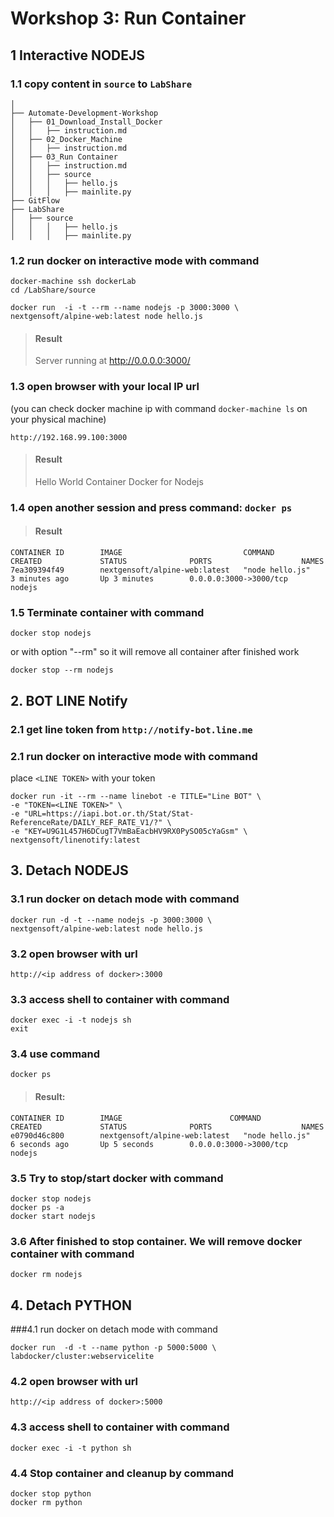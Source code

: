 # Workshop 3: Run Container


## 1 Interactive NODEJS

### 1.1 copy content in ```source``` to ```LabShare``` 

```
│
├── Automate-Development-Workshop
│   ├── 01_Download_Install_Docker
│   │   ├── instruction.md
│   ├── 02_Docker_Machine
│   │   ├── instruction.md
│   ├── 03_Run Container
│   │   ├── instruction.md
│   │   ├── source
│   │   │   ├── hello.js
│   │   │   ├── mainlite.py
├── GitFlow
├── LabShare
│   ├── source
│   │   │   ├── hello.js
│   │   │   ├── mainlite.py
```

### 1.2 run docker on interactive mode with command

```
docker-machine ssh dockerLab
cd /LabShare/source

docker run  -i -t --rm --name nodejs -p 3000:3000 \
nextgensoft/alpine-web:latest node hello.js
```

> #### Result        
> Server running at http://0.0.0.0:3000/

### 1.3 open browser with your local IP url
(you can check docker machine ip with command ```docker-machine ls``` on your physical machine)

```
http://192.168.99.100:3000
```

> #### Result        
> Hello World Container Docker for Nodejs


### 1.4 open another session and press command: ```docker ps```

> #### Result 

```
CONTAINER ID        IMAGE                           COMMAND             CREATED             STATUS              PORTS                    NAMES
7ea309394f49        nextgensoft/alpine-web:latest   "node hello.js"     3 minutes ago       Up 3 minutes        0.0.0.0:3000->3000/tcp   nodejs
```

### 1.5 Terminate container with command

```
docker stop nodejs
```

or with option "--rm" so it will remove all container after finished work

```
docker stop --rm nodejs
```


## 2. BOT LINE Notify

### 2.1 get line token from ```http://notify-bot.line.me```

### 2.1 run docker on interactive mode with command
place ```<LINE TOKEN>``` with your token

```
docker run -it --rm --name linebot -e TITLE="Line BOT" \
-e "TOKEN=<LINE TOKEN>" \
-e "URL=https://iapi.bot.or.th/Stat/Stat-ReferenceRate/DAILY_REF_RATE_V1/?" \
-e "KEY=U9G1L457H6DCugT7VmBaEacbHV9RX0PySO05cYaGsm" \
nextgensoft/linenotify:latest
```

## 3. Detach NODEJS
### 3.1 run docker on detach mode with command

```
docker run -d -t --name nodejs -p 3000:3000 \
nextgensoft/alpine-web:latest node hello.js
```

### 3.2 open browser with url

```
http://<ip address of docker>:3000
```

### 3.3 access shell to container with command

```
docker exec -i -t nodejs sh
exit
```

### 3.4 use command

```
docker ps
```
> #### Result:
```
CONTAINER ID        IMAGE                        COMMAND             CREATED             STATUS              PORTS                    NAMES
e0790d46c800        nextgensoft/alpine-web:latest   "node hello.js"     6 seconds ago       Up 5 seconds        0.0.0.0:3000->3000/tcp   nodejs
```

### 3.5 Try to stop/start docker with command

```
docker stop nodejs
docker ps -a
docker start nodejs
```

### 3.6 After finished to stop container. We will remove docker container with command

```
docker rm nodejs
```

## 4. Detach PYTHON

###4.1 run docker on detach mode with command

```
docker run  -d -t --name python -p 5000:5000 \
labdocker/cluster:webservicelite
```

### 4.2 open browser with url

```
http://<ip address of docker>:5000
```

### 4.3 access shell to container with command

```
docker exec -i -t python sh
```

### 4.4 Stop container and cleanup by command

```
docker stop python
docker rm python
```


